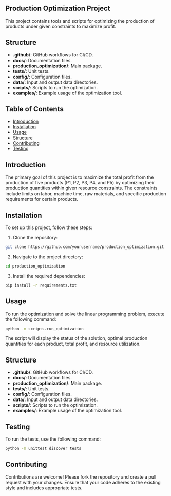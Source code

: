 ## Production Optimization Project
This project contains tools and scripts for optimizing the production of products under given constraints to maximize profit.

## Structure

- **.github/**: GitHub workflows for CI/CD.
- **docs/**: Documentation files.
- **production_optimization/**: Main package.
- **tests/**: Unit tests.
- **config/**: Configuration files.
- **data/**: Input and output data directories.
- **scripts/**: Scripts to run the optimization.
- **examples/**: Example usage of the optimization tool.

## Table of Contents
- [Introduction](#introduction)
- [Installation](#installation)
- [Usage](#usage)
- [Structure](#structure)
- [Contributing](#contributing)
- [Testing](#testing)

## Introduction
The primary goal of this project is to maximize the total profit from the production of five products (P1, P2, P3, P4, and P5) by optimizing their production quantities within given resource constraints. The constraints include limits on labor, machine time, raw materials, and specific production requirements for certain products.

## Installation
To set up this project, follow these steps:

1. Clone the repository:
```sh
git clone https://github.com/yourusername/production_optimization.git
```
2. Navigate to the project directory:
```sh
cd production_optimization
```
3. Install the required dependencies:
```sh
pip install -r requirements.txt
```

## Usage
To run the optimization and solve the linear programming problem, execute the following command:

```sh
python -m scripts.run_optimization
```
The script will display the status of the solution, optimal production quantities for each product, total profit, and resource utilization.

## Structure

- **.github/**: GitHub workflows for CI/CD.
- **docs/**: Documentation files.
- **production_optimization/**: Main package.
- **tests/**: Unit tests.
- **config/**: Configuration files.
- **data/**: Input and output data directories.
- **scripts/**: Scripts to run the optimization.
- **examples/**: Example usage of the optimization tool.

## Testing
To run the tests, use the following command:

```sh
python -m unittest discover tests
```
## Contributing
Contributions are welcome! Please fork the repository and create a pull request with your changes. Ensure that your code adheres to the existing style and includes appropriate tests.


